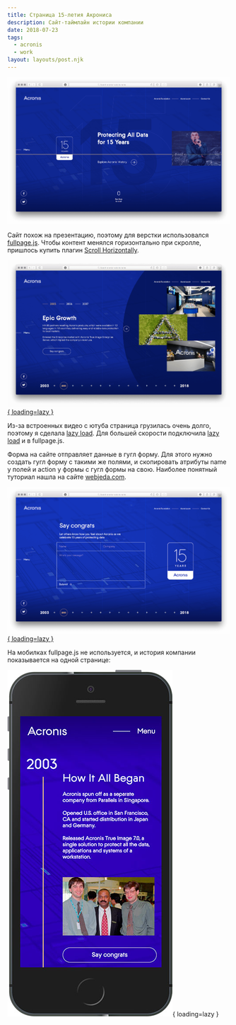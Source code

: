 ```yaml
---
title: Страница 15-летия Акрониса
description: Сайт-таймлайн истории компании
date: 2018-07-23
tags:
  - acronis
  - work
layout: layouts/post.njk
---
```


[![Скриншот первого слайда](./images/15-0.png)](/test/acronis-15/)

Сайт похож на презентацию, поэтому для верстки использовался [fullpage.js](https://github.com/alvarotrigo/fullPage.js). Чтобы контент менялся горизонтально при скролле, пришлось купить плагин [Scroll Horizontally](https://alvarotrigo.com/fullPage/extensions/scroll-horizontally.html).

[![Скриншот слайда истории](./images/15-1.png){ loading=lazy }](/test/acronis-15/#history/2005)

Из-за встроенных видео с ютуба страница грузилась очень долго, поэтому я сделала [lazy load](https://codepen.io/tutsplus/pen/RRVRro). Для большей скорости подключила [lazy load](https://github.com/alvarotrigo/fullPage.js#lazy-loading) и в fullpage.js.

Форма на сайте отправляет данные в гугл форму. Для этого нужно создать гугл форму с такими же полями, и скопировать атрибуты name у полей и action у формы с гугл формы на свою. Наиболее понятный туториал нашла на сайте [webjeda.com](https://blog.webjeda.com/google-form-customize/).

[![Скриншот формы отзывов](./images/15-2.png){ loading=lazy }](/test/acronis-15/#feedback)

На мобилках fullpage.js не используется, и история компании показывается на одной странице:

![Скриншот мобильной версии](./images/se.jpg){ loading=lazy }
